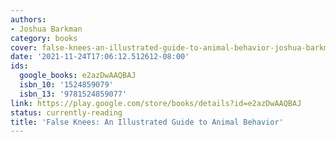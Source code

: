 ```yaml
---
authors:
- Joshua Barkman
category: books
cover: false-knees-an-illustrated-guide-to-animal-behavior-joshua-barkman.jpg
date: '2021-11-24T17:06:12.512612-08:00'
ids:
  google_books: e2azDwAAQBAJ
  isbn_10: '1524859079'
  isbn_13: '9781524859077'
link: https://play.google.com/store/books/details?id=e2azDwAAQBAJ
status: currently-reading
title: 'False Knees: An Illustrated Guide to Animal Behavior'
---
```

